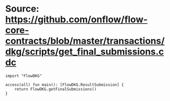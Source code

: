 # Source: https://github.com/onflow/flow-core-contracts/blob/master/transactions/dkg/scripts/get_final_submissions.cdc

```
import "FlowDKG"

access(all) fun main(): [FlowDKG.ResultSubmission] {
    return FlowDKG.getFinalSubmissions()
}
```